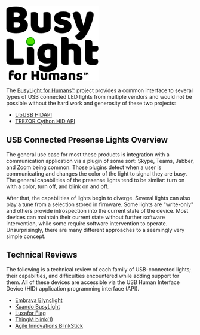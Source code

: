 ![BusyLight Project Logo][1]


The [BusyLight for Humans™][0] project provides a common interface to
several types of USB connected LED lights from multiple vendors and
would not be possible without the hard work and generosity of
these two projects:

- [LibUSB HIDAPI][H]
- [TREZOR Cython HID API][T]

## USB Connected Presense Lights Overview

The general use case for most these products is integration with a
communication application via a plugin of some sort: Skype, Teams,
Jabber, and Zoom being common. Those plugins detect when a user is
communicating and changes the color of the light to signal they
are busy. The general capabilities of the presense lights tend to be
similar: turn on with a color, turn off, and blink on and off.

After that, the capabilities of lights begin to diverge. Several
lights can also play a tune from a selection stored in firmware. Some
lights are "write-only" and others provide introspection into the
current state of the device. Most devices can maintain their current
state without further software intervention, while some require
software intervention to operate. Unsurprisingly, there are many
different approaches to a seemingly very simple concept.

## Technical Reviews

The following is a technical review of each family of USB-connected
lights; their capabilties, and difficulties encountered while adding
support for them. All of these devices are accessible via the USB
Human Interface Device (HID) application programming interface
(API). 

- [Embrava Blynclight][2]
- [Kuando BusyLight][3]
- [Luxafor Flag][4]
- [ThingM blink(1)][5]
- [Agile Innovations BlinkStick][6]


[0]: https://github.com/JnyJny/busylight
[1]: https://github.com/JnyJny/busylight/blob/master/docs/assets/BusyLightLogo.png

[H]: https://github.com/libusb/hidapi
[T]: https://github.com/trezor/cython-hidapi

[2]: https://github.com/JnyJny/busylight/blob/master/docs/devices/embrava.md
[3]: https://github.com/JnyJny/busylight/blob/master/docs/devices/kuando.md
[4]: https://github.com/JnyJny/busylight/blob/master/docs/devices/luxafor.md
[5]: https://github.com/JnyJny/busylight/blob/master/docs/devices/thingm.md
[6]: https://github.com/JnyJny/busylight/blob/master/docs/devices/agile_innovations.md


